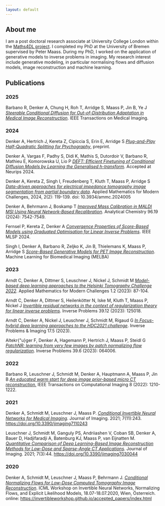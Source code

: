 ```yaml
---
layout: default
---
```


## About me

I am a post doctoral research associate at University College London within the [Maths4DL project](https://maths4dl.ac.uk/team-member/alexander-denker). I completed my PhD at the University of Bremen supervised by Peter Maass. During my PhD, I worked on the application of generative models to inverse problems in imaging. My research interest include generative modeling, in particular normalising flows and diffusion models, image reconstruction and machine learning.


## Publications 

### 2025

Barbano R, Denker A, Chung H, Roh T, Arridge S, Maass P, Jin B, Ye J [*Steerable Conditional Diffusion for Out-of-Distribution Adaptation in Medical Image Reconstruction*](https://ieeexplore.ieee.org/abstract/document/10829716). IEEE Transactions on Medical Imaging.


### 2024

Denker A, Hertrich J, Kereta Z, Cipiccia S, Erin E, Arridge S [*Plug-and-Play Half-Quadratic Splitting for Ptychography*](https://www.arxiv.org/abs/2412.02548), preprint. 

Denker A, Vargas F, Padhy S, Didi K, Mathis S, Dutordoir V, Barbano R, Mathieu E, Komorowska U, Lio P [*DEFT: Efficient Finetuning of Conditional Diffusion Models by Learning the Generalised h-transform*](https://arxiv.org/abs/2406.01781). Accepted at Neurips 2024.

Denker A, Kereta Z, Singh I, Freudenberg T, Kluth T, Maass P, Arridge S [*Data-driven approaches for electrical impedance tomography image segmentation from partial boundary data*](https://www.aimsciences.org/article/doi/10.3934/ammc.2024005). Applied Mathematics for Modern Challenges, 2024, 2(2): 119-139. doi: 10.3934/ammc.2024005


Denker A, Behrmann J, Boskamp T [*Improved Mass Calibration in MALDI MSI Using Neural Network-Based Recalibration*](https://pubs.acs.org/doi/full/10.1021/acs.analchem.4c00304). Analytical Chemistry 96.19 (2024): 7542-7549.

Fernsel P, Kereta Z, Denker A [*Convergence Properties of Score-Based Models using Graduated Optimisation for Linear Inverse Problems*](https://arxiv.org/abs/2404.18699). IEEE MLSP 2024.

Singh I, Denker A, Barbano R, Zeljko K, Jin B, Thielemans K, Maass P, Arridge S [*Score-Based Generative Models for PET Image Reconstruction*](https://doi.org/10.59275/j.melba.2024-5d51). Machine Learning for Biomedical Imaging (MELBA)

### 2023

Arndt C, Denker A, Dittmer S, Leuschner J, Nickel J, Schmidt M [*Model-based deep learning approaches to the Helsinki Tomography Challenge 2022*](https://www.aimsciences.org/article/doi/10.3934/ammc.2023007?viewType=HTML). Applied Mathematics for Modern Challenges 1.2 (2023): 87-104.

Arndt C, Denker A, Dittmer S, Heilenkötter N, Iske M, Kluth T, Maass P, Nickel J [*Invertible residual networks in the context of regularization theory for linear inverse problems*](https://iopscience.iop.org/article/10.1088/1361-6420/ad0660/meta). Inverse Problems 39.12 (2023): 125018.

Arndt C, Denker A, Nickel J, Leuschner J, Schmidt M, Rigaud G [*In Focus-hybrid deep learning approaches to the HDC2021 challenge*](https://www.aimsciences.org/article/doi/10.3934/ipi.2022061).  Inverse Problems & Imaging 17.5 (2023).

Altekr{\"u}ger F, Denker A, Hagemann P, Hertrich J, Maass P, Steidl G [*PatchNR: learning from very few images by patch normalizing flow regularization*](https://iopscience.iop.org/article/10.1088/1361-6420/acce5e). Inverse Problems 39.6 (2023): 064006.

### 2022

Barbano R, Leuschner J, Schmidt M, Denker A, Hauptmann A, Maass P, Jin B [*An educated warm start for deep image prior-based micro CT reconstruction.*](https://ieeexplore.ieee.org/document/10003972) IEEE Transactions on Computational Imaging 8 (2022): 1210-1222.

### 2021

Denker A, Schmidt M, Leuschner J, Maass P. [*Conditional Invertible Neural Networks for Medical Imaging*](https://doi.org/10.3390/jimaging7110243). Journal of Imaging. 2021; 7(11):243. https://doi.org/10.3390/jimaging7110243 

Leuschner J, Schmidt M, Ganguly PS, Andriiashen V, Coban SB, Denker A, Bauer D, Hadjifaradji A, Batenburg KJ, Maass P, van Eijnatten M. [*Quantitative Comparison of Deep Learning-Based Image Reconstruction Methods for Low-Dose and Sparse-Angle CT Applications*](https://doi.org/10.3390/jimaging7030044 ). Journal of Imaging. 2021; 7(3):44. https://doi.org/10.3390/jimaging7030044 

### 2020 

Denker A, Schmidt M, Leuschner J, Maass P, Behrmann J.
[*Conditional Normalizing Flows for Low-Dose Computed Tomography Image Reconstruction*](https://invertibleworkshop.github.io/accepted_papers/index.html).
ICML Workshop on Invertible Neural Networks, Normalizing Flows, and Explicit Likelihood Models, 18.07-18.07.2020, Wien, Österreich.
online: https://invertibleworkshop.github.io/accepted_papers/index.html
